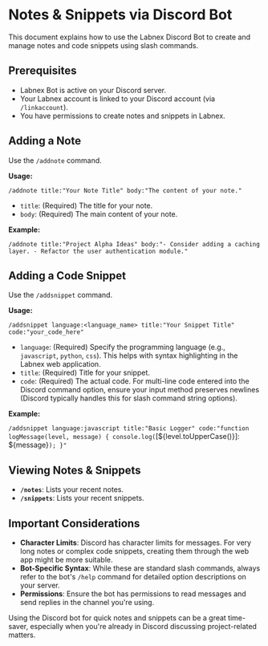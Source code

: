 # Notes & Snippets via Discord Bot

This document explains how to use the Labnex Discord Bot to create and manage notes and code snippets using slash commands.

## Prerequisites

-   Labnex Bot is active on your Discord server.
-   Your Labnex account is linked to your Discord account (via `/linkaccount`).
-   You have permissions to create notes and snippets in Labnex.

## Adding a Note

Use the `/addnote` command.

**Usage:**

`/addnote title:"Your Note Title" body:"The content of your note."`

-   `title`: (Required) The title for your note.
-   `body`: (Required) The main content of your note.

**Example:**

`/addnote title:"Project Alpha Ideas" body:"- Consider adding a caching layer. - Refactor the user authentication module."`

## Adding a Code Snippet

Use the `/addsnippet` command.

**Usage:**

`/addsnippet language:<language_name> title:"Your Snippet Title" code:"your_code_here"`

-   `language`: (Required) Specify the programming language (e.g., `javascript`, `python`, `css`). This helps with syntax highlighting in the Labnex web application.
-   `title`: (Required) Title for your snippet.
-   `code`: (Required) The actual code. For multi-line code entered into the Discord command option, ensure your input method preserves newlines (Discord typically handles this for slash command string options).

**Example:**

`/addsnippet language:javascript title:"Basic Logger" code:"function logMessage(level, message) { console.log(`[${level.toUpperCase()}]: ${message}`); }"`

## Viewing Notes & Snippets

-   **`/notes`**: Lists your recent notes.
-   **`/snippets`**: Lists your recent snippets.

## Important Considerations

-   **Character Limits**: Discord has character limits for messages. For very long notes or complex code snippets, creating them through the web app might be more suitable.
-   **Bot-Specific Syntax**: While these are standard slash commands, always refer to the bot's `/help` command for detailed option descriptions on your server.
-   **Permissions**: Ensure the bot has permissions to read messages and send replies in the channel you're using.

Using the Discord bot for quick notes and snippets can be a great time-saver, especially when you're already in Discord discussing project-related matters. 